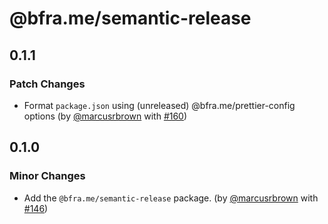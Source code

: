 # @bfra.me/semantic-release

## 0.1.1

### Patch Changes

- Format `package.json` using (unreleased) @bfra.me/prettier-config options (by [@marcusrbrown](https://github.com/marcusrbrown) with [#160](https://github.com/bfra-me/works/pull/160))

## 0.1.0

### Minor Changes

- Add the `@bfra.me/semantic-release` package. (by [@marcusrbrown](https://github.com/marcusrbrown) with [#146](https://github.com/bfra-me/works/pull/146))
